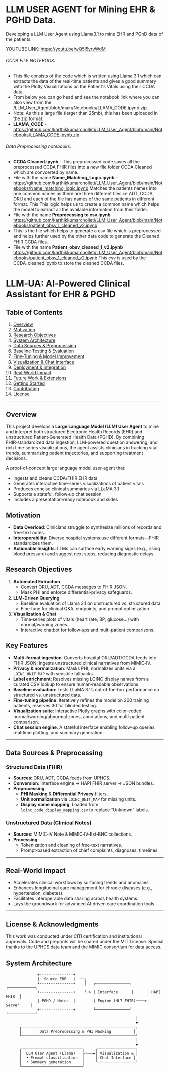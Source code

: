 # LLM USER AGENT for Mining EHR & PGHD Data.
Developing a LLM User Agent using Llama3.1 to mine EHR and PGhD data of  the patients.

YOUTUBE LINK: https://youtu.be/wQ5l5yrvWdM

###### CCDA FILE NOTEBOOK: 
- This file consists of the code which is written using Llama 3.1 which can extracts the data of the real-time patients and gives a good summary with the Plotly Visualizations on the Patient's Vitals using their CCDA data.
-  From below you can go head and see the notebook link where you can also view from the /LLM_User_Agent/blob/main/Notebooks/LLAMA_CODE.ipynb.zip.
-  Note: As this a large file (larger than 25mb), this has been uploaded in the zip format.
-  **LLAMA_CODE** - https://github.com/karthikkumarcholleti/LLM_User_Agent/blob/main/Notebooks/LLAMA_CODE.ipynb.zip

###### Data Preprocessing notebooks.

- **CCDA Cleaned.ipynb** - This preprocessed code saves all the preprocessed CCDA FHIR files into a new file folder CCDA Cleaned which are convcerted by name.
-  File with the name **Name_Matching_Logic.ipynb** - https://github.com/karthikkumarcholleti/LLM_User_Agent/blob/main/Notebooks/Name_matching_logic.ipynb
   Matches the patients names into one common names as there are three different files i.e ADT, CCDA, ORU and each of the file has names of the same patients in different format. This 
   This logic helps us to create a common name which helps the model to extract all the available information from their folder.
- File with the name **Preprocessing to csv.ipynb** https://github.com/karthikkumarcholleti/LLM_User_Agent/blob/main/Notebooks/patient_obsv_1_cleaned_v2.ipynb
-  This is the file which helps to generate a csv file which is preprocessed and helps further used by the other data code to generate the Cleaned FHIR CCDA files.
-  File with the name **Patient_obsv_cleaned_1_v2.ipynb** https://github.com/karthikkumarcholleti/LLM_User_Agent/blob/main/Notebooks/patient_obsv_1_cleaned_v2.ipynb
   This csv is used by the CCDA_cleaned.ipynb to store the cleaned CCDA files.






# LLM‑UA: AI‑Powered Clinical Assistant for EHR & PGHD

## Table of Contents
1. [Overview](#overview)  
2. [Motivation](#motivation)  
3. [Research Objectives](#research-objectives)  
4. [System Architecture](#system-architecture)  
5. [Data Sources & Preprocessing](#data-sources--preprocessing)  
6. [Baseline Testing & Evaluation](#baseline-testing--evaluation)  
7. [Fine‑Tuning & Model Improvement](#fine‑tuning--model-improvement)  
8. [Visualization & Chat Interface](#visualization--chat-interface)  
9. [Deployment & Integration](#deployment--integration)  
10. [Real‑World Impact](#real‑world-impact)  
11. [Future Work & Extensions](#future-work--extensions)  
12. [Getting Started](#getting-started)  
13. [Contributing](#contributing)  
14. [License](#license)  

---

## Overview
This project develops a **Large Language Model (LLM) User Agent** to mine and interpret both structured Electronic Health Records (EHR) and unstructured Patient‑Generated Health Data (PGHD). By combining FHIR‑standardized data ingestion, LLM‑powered question answering, and rich time‑series visualizations, the agent assists clinicians in tracking vital trends, summarizing patient trajectories, and supporting treatment decisions.

A proof‑of‑concept large language model user‑agent that:
- Ingests and cleans CCDA/FHIR EHR data  
- Generates interactive time‑series visualizations of patient vitals  
- Produces concise clinical summaries via LLaMA 3.1  
- Supports a stateful, follow‑up chat session  
- Includes a presentation‑ready notebook and slides

## Motivation  
- **Data Overload**: Clinicians struggle to synthesize millions of records and free‑text notes.  
- **Interoperability**: Diverse hospital systems use different formats—FHIR standardizes them.  
- **Actionable Insights**: LLMs can surface early warning signs (e.g., rising blood pressure) and suggest next steps, reducing diagnostic delays.

## Research Objectives  
1. **Automated Extraction**  
   - Convert ORU, ADT, CCDA messages to FHIR JSON.  
   - Mask PHI and enforce differential‑privacy safeguards.  
2. **LLM‑Driven Querying**  
   - Baseline evaluation of Llama 3.1 on unstructured vs. structured data.  
   - Fine‑tune for clinical Q&A, endpoints, and prompt optimization.  
3. **Visualization & Chat**  
   - Time‑series plots of vitals (heart rate, BP, glucose…) with normal/warning zones.  
   - Interactive chatbot for follow‑ups and multi‑patient comparisons.  


## Key Features
- **Multi‑format ingestion**: Converts hospital ORU/ADT/CCDA feeds into FHIR JSON; ingests unstructured clinical narratives from MIMIC‑IV.
- **Privacy & normalization**: Masks PHI; normalizes units via a `LOINC_UNIT_MAP` with sensible fallbacks.
- **Label enrichment**: Resolves missing LOINC display names from a curated CSV lookup to ensure human‑readable observations.
- **Baseline evaluation**: Tests LLaMA 3.1’s out‑of‑the‑box performance on structured vs. unstructured data.
- **Fine‑tuning pipeline**: Iteratively refines the model on 200 training patients, reserves 30 for blinded testing.
- **Visualization suite**: Interactive Plotly graphs with color‑coded normal/warning/abnormal zones, annotations, and multi‑patient comparison.
- **Chat session engine**: A stateful interface enabling follow‑up queries, real‑time plotting, and summary generation.

---

## Data Sources & Preprocessing

### Structured Data (FHIR)
- **Sources**: ORU, ADT, CCDA feeds from UPHCS.
- **Conversion**: Interface engine → HAPI FHIR server → JSON bundles.
- **Preprocessing**:
  - **PHI Masking** & **Differential Privacy** filters.
  - **Unit normalization** via `LOINC_UNIT_MAP` for missing units.
  - **Display name mapping**: Loaded from `loinc_code_display_mapping.csv` to replace “Unknown” labels.

### Unstructured Data (Clinical Notes)
- **Sources**: MIMIC‑IV Note & MIMIC‑IV‑Ext‑BHC collections.
- **Processing**:
  - Tokenization and cleaning of free‑text narratives.
  - Prompt‑based extraction of chief complaints, diagnoses, timelines.

---

## Real‑World Impact
- Accelerates clinical workflows by surfacing trends and anomalies.
- Enhances longitudinal care management for chronic diseases (e.g., hypertension, diabetes).
- Facilitates interoperable data sharing across health systems.
- Lays the groundwork for advanced AI‑driven care coordination tools.

---

## License & Acknowledgments
This work was conducted under CITI certification and institutional approvals. Code and preprints will be shared under the MIT License. Special thanks to the UPHCS data team and the MIMIC consortium for data access.



## System Architecture  
```text
              +---------------+      
              |  Source EHR   |  ──┐
              +---------------+    │   ┌───────────────┐      ┌────────────┐
              +---------------+    └─> │ Interface      │      │ HAPI FHIR  │
              | PGHD / Notes  |        │ Engine (HL7→FHIR)────>│ Server     │
              +---------------+        └───────────────┘      └────────────┘
                                                          │
                                                          ▼
      ┌───────────────────────────────────────────────────┐
      │        Data Preprocessing & PHI Masking          │
      └───────────────────────────────────────────────────┘
                                                          │
                                                          ▼
      ┌───────────────────────────┐     ┌─────────────────┐
      │  LLM User Agent (Llama)   │<───►│ Visualization & │
      │  • Prompt classification  │     │ Chat Interface │
      │  • Summary generation     │     └─────────────────┘
      └───────────────────────────┘
